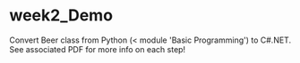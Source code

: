 # week2_Demo
Convert Beer class from Python (&lt; module 'Basic Programming') to C#.NET. See associated PDF for more info on each step!
